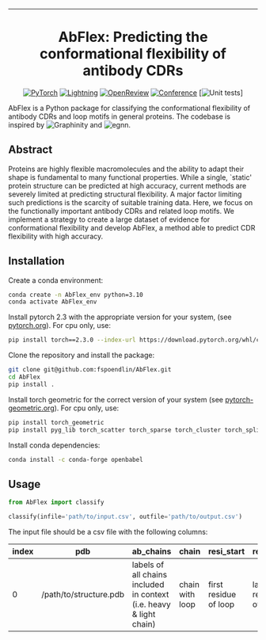 ---

<div align="center">    
 
# AbFlex: Predicting the conformational flexibility of antibody CDRs

<a href="https://pytorch.org/get-started/locally/"><img alt="PyTorch" src="https://img.shields.io/badge/PyTorch-ee4c2c?logo=pytorch&logoColor=white"></a>
<a href="https://pytorchlightning.ai/"><img alt="Lightning" src="https://img.shields.io/badge/-Lightning-792ee5?logo=pytorchlightning&logoColor=white"></a>
[![OpenReview](http://img.shields.io/badge/OpenReview-8C1C12.svg)](https://openreview.net/forum?id=or4tArwd5a)
[![Conference](http://img.shields.io/badge/ICLR-2024-4b44ce.svg)](https://icml.cc/Conferences/2024)
[![Unit tests](https://github.com/fspoendlin/AbFlex/actions/workflows/unittest_linting.yml/badge.svg)]

</div>


AbFlex is a Python package for classifying the conformational flexibility of antibody CDRs and loop motifs in general proteins. The codebase is inspired by ![Graphinity](https://github.com/amhummer/Graphinity) and ![egnn](https://github.com/vgsatorras/egnn).

## Abstract

Proteins are highly flexible macromolecules and the ability to adapt their shape is fundamental to many functional properties. While a single, `static' protein structure can be predicted at high accuracy, current methods are severely limited at predicting structural flexibility. A major factor limiting such predictions is the scarcity of suitable training data. Here, we focus on the functionally important antibody CDRs and related loop motifs. We implement a strategy to create a large dataset of evidence for conformational flexibility and develop AbFlex, a method able to predict CDR flexibility with high accuracy.

## Installation

Create a conda environment:

```bash
conda create -n AbFlex_env python=3.10
conda activate AbFlex_env
```

Install pytorch 2.3 with the appropriate version for your system, (see [pytorch.org](https://pytorch.org/get-started/locally/)). For cpu only, use:

```bash
pip install torch==2.3.0 --index-url https://download.pytorch.org/whl/cpu
```

Clone the repository and install the package:

```bash
git clone git@github.com:fspoendlin/AbFlex.git
cd AbFlex
pip install .
```

Install torch geometric for the correct version of your system (see [pytorch-geometric.org](https://pytorch-geometric.readthedocs.io/en/latest/notes/installation.html)). For cpu only, use:

```bash
pip install torch_geometric
pip install pyg_lib torch_scatter torch_sparse torch_cluster torch_spline_conv -f https://data.pyg.org/whl/torch-2.3.0+cpu.html
```

Install conda dependencies:

```bash
conda install -c conda-forge openbabel
```

## Usage

```python
from AbFlex import classify

classify(infile='path/to/input.csv', outfile='path/to/output.csv')
```

The input file should be a csv file with the following columns:

| index | pdb | ab_chains | chain | resi_start | resi_end |
| ----- | --- | --------- | ----- | ---------- | -------- |
| 0     | /path/to/structure.pdb | labels of all chains included in context (i.e. heavy & light chain) | chain with loop | first residue of loop | last residue of loop |


